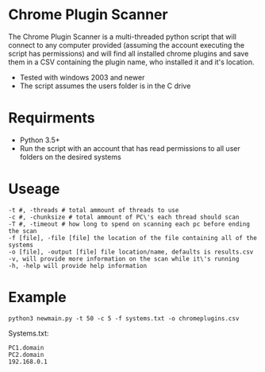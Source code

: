 # Chrome Plugin Scanner
The Chrome Plugin Scanner is a multi-threaded python script that will connect to any computer provided (assuming the account executing the script has permissions) and will find all installed chrome plugins and save them in a CSV containing the plugin name, who installed it and it's location.

* Tested with windows 2003 and newer
* The script assumes the users folder is in the C drive


# Requirments

* Python 3.5+
* Run the script with an account that has read permissions to all user folders on the desired systems

# Useage

```
-t #, -threads # total ammount of threads to use
-c #, -chunksize # total ammount of PC\'s each thread should scan
-T #, -timeout # how long to spend on scanning each pc before ending the scan
-f [file], -file [file] the location of the file containing all of the systems
-o [file], -output [file] file location/name, defaults is results.csv
-v, will provide more information on the scan while it\'s running
-h, -help will provide help information
```

# Example

`python3 newmain.py -t 50 -c 5 -f systems.txt -o chromeplugins.csv`

Systems.txt:
```
PC1.domain
PC2.domain
192.168.0.1
```
